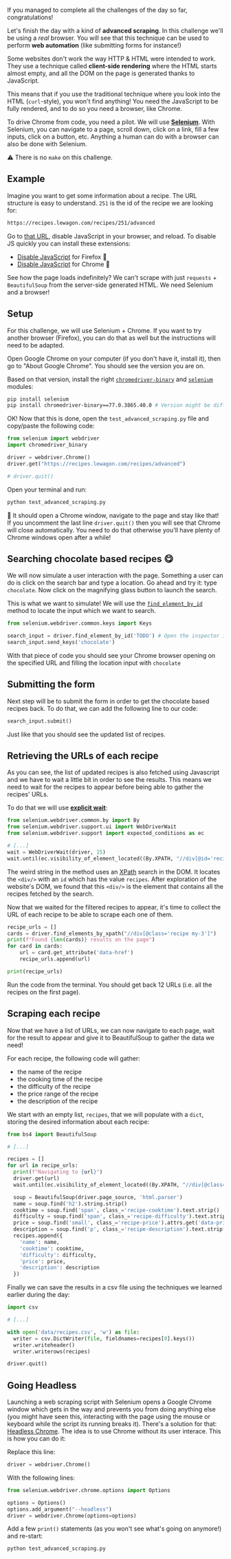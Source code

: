 If you managed to complete all the challenges of the day so far, congratulations!

Let's finish the day with a kind of **advanced scraping**. In this challenge we'll be using a _real_ browser. You will see that this technique can be used to perform **web automation** (like submitting forms for instance!)

Some websites don't work the way HTTP & HTML were intended to work. They use a technique called **client-side rendering** where the HTML starts almost empty, and all the DOM on the page is generated thanks to JavaScript.

This means that if you use the traditional technique where you look into the HTML (`curl`-style), you won't find anything! You need the JavaScript to be fully rendered, and to do so you need a browser, like Chrome.

To drive Chrome from code, you need a pilot. We will use [**Selenium**](https://www.seleniumhq.org/). With Selenium, you can navigate to a page, scroll down, click on a link, fill a few inputs, click on a button, etc. Anything a human can do with a browser can also be done with Selenium.

⚠️ There is no `make` on this challenge.

## Example

Imagine you want to get some information about a recipe. The URL structure is easy to understand. `251` is the id of the recipe we are looking for:

```bash
https://recipes.lewagon.com/recipes/251/advanced
```

Go to [that URL](https://recipes.lewagon.com/recipes/advanced?search[query]=carrot&page=1), disable JavaScript in your browser, and reload. To disable JS quickly you can install these extensions:

- [Disable JavaScript](https://addons.mozilla.org/en-US/firefox/addon/disable-javascript/) for Firefox 🦊
- [Disable JavaScript](https://chrome.google.com/webstore/detail/disable-javascript/jfpdlihdedhlmhlbgooailmfhahieoem) for Chrome 🎈

See how the page loads indefinitely? We can't scrape with just `requests` + `BeautifulSoup` from the server-side generated HTML. We need Selenium and a browser!

## Setup

For this challenge, we will use Selenium + Chrome. If you want to try another browser (Firefox), you can do that as well but the instructions will need to be adapted.

Open Google Chrome on your computer (if you don't have it, install it), then go to "About Google Chrome". You should see the version you are on.

Based on that version, install the right [`chromedriver-binary`](https://pypi.org/project/chromedriver-binary/77.0.3865.40.0/#history) and [`selenium`](https://pypi.org/project/selenium/) modules:

```bash
pip install selenium
pip install chromedriver-binary==77.0.3865.40.0 # Version might be different!
```

OK! Now that this is done, open the `test_advanced_scraping.py` file and copy/paste the following code:

```python
from selenium import webdriver
import chromedriver_binary

driver = webdriver.Chrome()
driver.get("https://recipes.lewagon.com/recipes/advanced")

# driver.quit()
```

Open your terminal and run:

```bash
python test_advanced_scraping.py
```

🚀 It should open a Chrome window, navigate to the page and stay like that! If you uncomment the last line `driver.quit()` then you will see that Chrome will close automatically. You need to do that otherwise you'll have plenty of Chrome windows open after a while!

## Searching chocolate based recipes 😋

We will now simulate a user interaction with the page. Something a user can do is click on the search bar and type a location. Go ahead and try it: type `chocolate`. Now click on the magnifying glass button to launch the search.

This is what we want to simulate! We will use the [`find_element_by_id`](https://selenium-python.readthedocs.io/locating-elements.html#locating-by-id) method to locate the input which we want to search.

```python
from selenium.webdriver.common.keys import Keys

search_input = driver.find_element_by_id('TODO') # Open the inspector in Chrome and find the input id!
search_input.send_keys('chocolate')
```

With that piece of code you should see your Chrome browser opening on the specified URL and filling the location input with `chocolate`

## Submitting the form

Next step will be to submit the form in order to get the chocolate based recipes back. To do that, we can add the following line to our code:

```python
search_input.submit()
```

Just like that you should see the updated list of recipes.

## Retrieving the URLs of each recipe

As you can see, the list of updated recipes is also fetched using Javascript and we have to wait a little bit in order to see the results. This means we need to wait for the recipes to appear before being able to gather the recipes' URLs.

To do that we will use [**explicit wait**](https://selenium-python.readthedocs.io/waits.html):

```python
from selenium.webdriver.common.by import By
from selenium.webdriver.support.ui import WebDriverWait
from selenium.webdriver.support import expected_conditions as ec

# [...]
wait = WebDriverWait(driver, 15)
wait.until(ec.visibility_of_element_located((By.XPATH, "//div[@id='recipes']")))
```

The weird string in the method uses an [XPath](https://en.wikipedia.org/wiki/XPath) search in the DOM. It locates the `<div/>` with an `id` which has the value `recipes`. After exploration of the website's DOM, we found that this `<div/>` is the element that contains all the recipes fetched by the search.

Now that we waited for the filtered recipes to appear, it's time to collect the URL of each recipe to be able to scrape each one of them.

```python
recipe_urls = []
cards = driver.find_elements_by_xpath("//div[@class='recipe my-3']")
print(f"Found {len(cards)} results on the page")
for card in cards:
    url = card.get_attribute('data-href')
    recipe_urls.append(url)

print(recipe_urls)
```

Run the code from the terminal. You should get back 12 URLs (i.e. all the recipes on the first page).

## Scraping each recipe

Now that we have a list of URLs, we can now navigate to each page, wait for the result to appear and give it to BeautifulSoup to gather the data we need!

For each recipe, the following code will gather:

- the name of the recipe
- the cooking time of the recipe
- the difficulty of the recipe
- the price range of the recipe
- the description of the recipe

We start with an empty list, `recipes`, that we will populate with a `dict`, storing the desired information about each recipe:


```python
from bs4 import BeautifulSoup

# [...]

recipes = []
for url in recipe_urls:
  print(f"Navigating to {url}")
  driver.get(url)
  wait.until(ec.visibility_of_element_located((By.XPATH, "//div[@class='p-3 border bg-white rounded-lg recipe-container']")))

  soup = BeautifulSoup(driver.page_source, 'html.parser')
  name = soup.find('h2').string.strip()
  cooktime = soup.find('span', class_='recipe-cooktime').text.strip()
  difficulty = soup.find('span', class_='recipe-difficulty').text.strip()
  price = soup.find('small', class_='recipe-price').attrs.get('data-price').strip()
  description = soup.find('p', class_='recipe-description').text.strip()
  recipes.append({
    'name': name,
    'cooktime': cooktime,
    'difficulty': difficulty,
    'price': price,
    'description': description
  })
```

Finally we can save the results in a csv file using the techniques we learned earlier during the day:

```python
import csv

# [...]

with open('data/recipes.csv', 'w') as file:
  writer = csv.DictWriter(file, fieldnames=recipes[0].keys())
  writer.writeheader()
  writer.writerows(recipes)

driver.quit()
```

## Going Headless

Launching a web scraping script with Selenium opens a Google Chrome window which gets in the way and prevents you from doing anything else (you might have seen this, interacting with the page using the mouse or keyboard while the script its running breaks it). There's a solution for that: [Headless Chrome](https://developers.google.com/web/updates/2017/04/headless-chrome). The idea is to use Chrome without its user interace. This is how you can do it:

Replace this line:

```python
driver = webdriver.Chrome()
```

With the following lines:

```python
from selenium.webdriver.chrome.options import Options

options = Options()
options.add_argument("--headless")
driver = webdriver.Chrome(options=options)
```

Add a few `print()` statements (as you won't see what's going on anymore!) and re-start:

```python
python test_advanced_scraping.py
```
